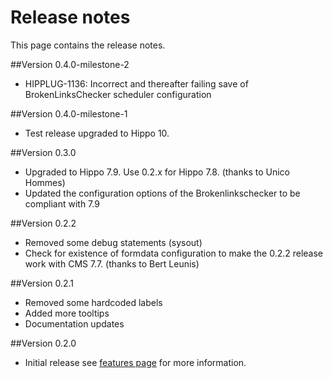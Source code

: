<!--
  Copyright 2013-2015 Hippo B.V. (http://www.onehippo.com)

  Licensed under the Apache License, Version 2.0 (the "License");
  you may not use this file except in compliance with the License.
  You may obtain a copy of the License at

   http://www.apache.org/licenses/LICENSE-2.0

  Unless required by applicable law or agreed to in writing, software
  distributed under the License is distributed on an "AS IS" BASIS,
  WITHOUT WARRANTIES OR CONDITIONS OF ANY KIND, either express or implied.
  See the License for the specific language governing permissions and
  limitations under the License.
  -->

# Release notes

This page contains the release notes.

##Version 0.4.0-milestone-2
+ HIPPLUG-1136: Incorrect and thereafter failing save of BrokenLinksChecker scheduler configuration

##Version 0.4.0-milestone-1
+ Test release upgraded to Hippo 10.

##Version 0.3.0
+ Upgraded to Hippo 7.9. Use 0.2.x for Hippo 7.8. (thanks to Unico Hommes)
+ Updated the configuration options of the Brokenlinkschecker to be compliant with 7.9

##Version 0.2.2
+ Removed some debug statements (sysout)
+ Check for existence of formdata configuration to make the 0.2.2 release work with CMS 7.7. (thanks to Bert Leunis)

##Version 0.2.1
+ Removed some hardcoded labels
+ Added more tooltips
+ Documentation updates

##Version 0.2.0
+ Initial release see [features page](features.html) for more information.